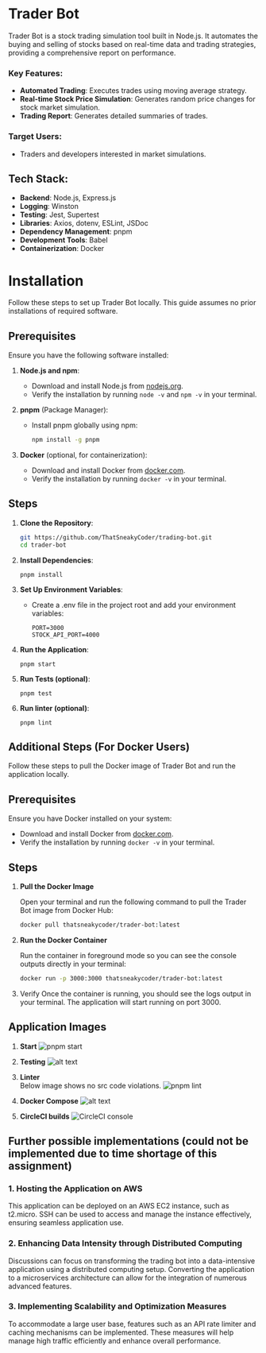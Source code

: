 
# Trader Bot

Trader Bot is a stock trading simulation tool built in Node.js. It automates the buying and selling of stocks based on real-time data and trading strategies, providing a comprehensive report on performance.

### Key Features:
- **Automated Trading**: Executes trades using moving average strategy.
- **Real-time Stock Price Simulation**: Generates random price changes for stock market simulation.
- **Trading Report**: Generates detailed summaries of trades.

### Target Users:
- Traders and developers interested in market simulations.

## Tech Stack:
- **Backend**: Node.js, Express.js
- **Logging**: Winston
- **Testing**: Jest, Supertest
- **Libraries**: Axios, dotenv, ESLint, JSDoc
- **Dependency Management**: pnpm
- **Development Tools**: Babel
- **Containerization**: Docker


# Installation

Follow these steps to set up Trader Bot locally. This guide assumes no prior installations of required software.

## Prerequisites

Ensure you have the following software installed:

1. **Node.js and npm**:
   - Download and install Node.js from [nodejs.org](https://nodejs.org/).
   - Verify the installation by running `node -v` and `npm -v` in your terminal.

2. **pnpm** (Package Manager):
   - Install pnpm globally using npm:
     ```sh
     npm install -g pnpm
     ```

3. **Docker** (optional, for containerization):
   - Download and install Docker from [docker.com](https://www.docker.com/).
   - Verify the installation by running `docker -v` in your terminal.

## Steps

1. **Clone the Repository**:
   ```sh
   git https://github.com/ThatSneakyCoder/trading-bot.git
   cd trader-bot
   ```

2. **Install Dependencies**:
   ```
   pnpm install
   ```

3. **Set Up Environment Variables**:
   - Create a .env file in the project root and add your environment variables:
      ```
      PORT=3000
      STOCK_API_PORT=4000
      ```

4. **Run the Application**:
      ```
      pnpm start
      ```

4. **Run Tests (optional)**:
      ```
      pnpm test
      ```
   
5. **Run linter (optional)**:
      ```
      pnpm lint
      ```

## Additional Steps (For Docker Users)

Follow these steps to pull the Docker image of Trader Bot and run the application locally.

## Prerequisites

Ensure you have Docker installed on your system:
- Download and install Docker from [docker.com](https://www.docker.com/).
- Verify the installation by running `docker -v` in your terminal.

## Steps

1. **Pull the Docker Image**

   Open your terminal and run the following command to pull the Trader Bot image from Docker Hub:
   ```sh
   docker pull thatsneakycoder/trader-bot:latest
   ```

2. **Run the Docker Container**

   Run the container in foreground mode so you can see the console outputs directly in your terminal:
   ```sh
   docker run -p 3000:3000 thatsneakycoder/trader-bot:latest
   ```
3. Verify
   Once the container is running, you should see the logs output in your terminal. The application will start running on port 3000.
   
## Application Images

1. **Start**
   ![pnpm start](image.png)

2. **Testing**
   ![alt text](image-1.png)

3. **Linter** \
   Below image shows no src code violations.
   ![pnpm lint](image-2.png)

4. **Docker Compose**
   ![alt text](image-5.png)

5. **CircleCI builds**
   ![CircleCI console](image-4.png)

## Further possible implementations (could not be implemented due to time shortage of this assignment)

### 1. Hosting the Application on AWS
   This application can be deployed on an AWS EC2 instance, such as t2.micro. SSH can be used to access and manage the instance effectively, ensuring seamless application use.

### 2. Enhancing Data Intensity through Distributed Computing
   Discussions can focus on transforming the trading bot into a data-intensive application using a distributed computing setup. Converting the application to a microservices architecture can allow for the integration of numerous advanced features.

### 3. Implementing Scalability and Optimization Measures
   To accommodate a large user base, features such as an API rate limiter and caching mechanisms can be implemented. These measures will help manage high traffic efficiently and enhance overall performance.